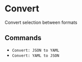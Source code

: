 # Convert

Convert selection between formats

## Commands

-   `Convert: JSON to YAML`
-   `Convert: YAML to JSON`
